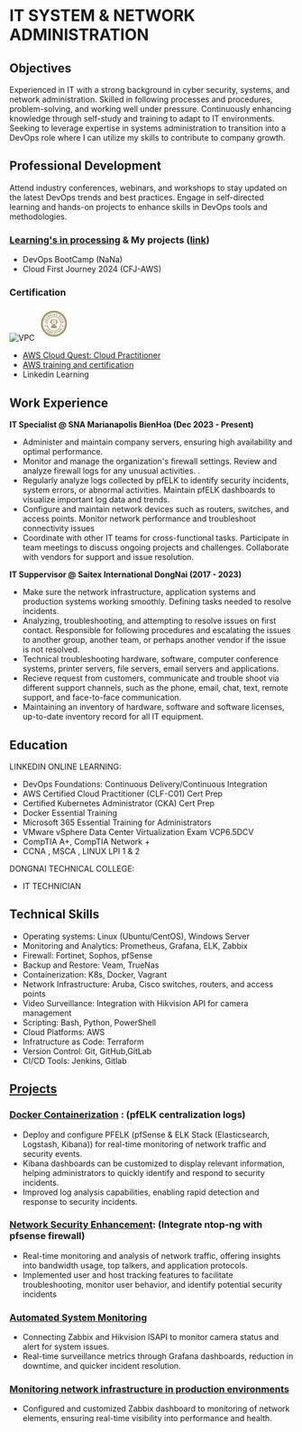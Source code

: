 # IT SYSTEM & NETWORK ADMINISTRATION

## Objectives

Experienced in IT with a strong background in cyber security, systems, and network administration.
Skilled in following processes and procedures, problem-solving, and working well under pressure.
Continuously enhancing knowledge through self-study and training to adapt to IT environments.
Seeking to leverage expertise in systems administration to transition into a DevOps role where I can utilize my skills to contribute to company growth.

## Professional Development

Attend industry conferences, webinars, and workshops to stay updated on the latest DevOps trends and best practices.
Engage in self-directed learning and hands-on projects to enhance skills in DevOps tools and methodologies.

### [Learning's in processing](https://nonotnonez.github.io/) & My projects ([link](https://nonotnones.github.io/projects/))
 - DevOps BootCamp (NaNa)
 - Cloud First Journey 2024 (CFJ-AWS)
   
### Certification
![VPC](/portfolio/assets/img/cloud-quest.png)
![VPC](/assets/img/linkedin.png)
 - [AWS Cloud Quest: Cloud Practitioner](https://www.credly.com/badges/f9d56659-9331-4fae-95ff-e70db3cf947a/public_url)
 - [AWS training and certification](https://nonotnones.github.io/projects/5-project-005/)
 - Linkedin Learning

## Work Experience
**IT Specialist @ SNA Marianapolis BienHoa (Dec 2023 - Present)**
- Administer and maintain company servers, ensuring high availability and optimal performance.
- Monitor and manage the organization's firewall settings. Review and analyze firewall logs for any unusual activities. .
- Regularly analyze logs collected by pfELK to identify security incidents, system errors, or abnormal activities. Maintain pfELK dashboards to visualize important log data and trends.
- Configure and maintain network devices such as routers, switches, and access points. Monitor network performance and troubleshoot connectivity issues
- Coordinate with other IT teams for cross-functional tasks. Participate in team meetings to discuss ongoing projects and challenges. Collaborate with vendors for support and issue resolution.

**IT Suppervisor @ Saitex International DongNai (2017 - 2023)**
- Make sure the network infrastructure, application systems and production systems working smoothly. Defining tasks needed to resolve incidents. 
- Analyzing, troubleshooting, and attempting to resolve issues on first contact. Responsible for following procedures and escalating the issues to another group, another team, or perhaps another vendor if the issue is not resolved.
- Technical troubleshooting hardware, software, computer conference systems, printer servers, file servers, email servers and applications.
- Recieve request from customers, communicate and trouble shoot via different support channels, such as the phone, email, chat, text, remote support, and face-to-face communication.
- Maintaining an inventory of hardware, software and software licenses, up-to-date inventory record for all IT equipment. 

## Education
LINKEDIN ONLINE LEARNING:
- DevOps Foundations: Continuous Delivery/Continuous Integration
- AWS Certified Cloud Practitioner (CLF-C01) Cert Prep
- Certified Kubernetes Administrator (CKA) Cert Prep
- Docker Essential Training
- Microsoft 365 Essential Training for Administrators 
- VMware vSphere Data Center Virtualization Exam VCP6.5DCV
- CompTIA A+, CompTIA Network +
- CCNA , MSCA , LINUX LPI 1 & 2

DONGNAI TECHNICAL COLLEGE:
- IT TECHNICIAN

## Technical Skills
- Operating systems: Linux (Ubuntu/CentOS), Windows Server
- Monitoring and Analytics: Prometheus, Grafana, ELK, Zabbix
- Firewall: Fortinet, Sophos, pfSense
- Backup and Restore: Veam, TrueNas
- Containerization: K8s, Docker, Vagrant
- Network Infrastructure: Aruba, Cisco switches, routers, and access points
- Video Surveillance: Integration with Hikvision API for camera management
- Scripting: Bash, Python, PowerShell
- Cloud Platforms: AWS 
- Infratructure as Code: Terraform
- Version Control: Git, GitHub,GitLab
- CI/CD Tools: Jenkins, Gitlab

## [Projects](https://nonotnones.github.io/projects/)
### [Docker Containerization](https://nonotnones.github.io/projects/1-project-001/) : (pfELK centralization logs)
- Deploy and configure PFELK (pfSense & ELK Stack (Elasticsearch, Logstash, Kibana)) for real-time monitoring of network traffic and security events.
- Kibana dashboards can be customized to display relevant information, helping administrators to quickly identify and respond to security incidents.
- Improved log analysis capabilities, enabling rapid detection and response to security incidents.

### [Network Security Enhancement](https://nonotnones.github.io/projects/2-project-002/):  (Integrate ntop-ng with pfsense firewall)
- Real-time monitoring and analysis of network traffic, offering insights into bandwidth usage, top talkers, and application protocols.
- Implemented user and host tracking features to facilitate troubleshooting, monitor user behavior, and identify potential security incidents

### [Automated System Monitoring](https://nonotnones.github.io/projects/4-project-004/)
- Connecting Zabbix and Hikvision ISAPI to monitor camera status and alert for system issues.
- Real-time surveillance metrics through Grafana dashboards, reduction in downtime, and quicker incident resolution.

### [Monitoring network infrastructure in production environments](https://nonotnones.github.io/projects/3-project-003/)
- Configured and customized Zabbix dashboard to monitoring of network elements, ensuring real-time visibility into performance and health.
